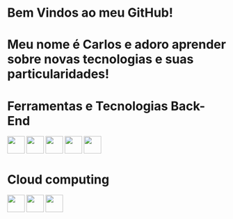 # Bem Vindos ao meu GitHub!
# Meu nome é Carlos e adoro aprender sobre novas tecnologias e suas particularidades!

# Ferramentas e Tecnologias Back-End

<img src="https://cdn.jsdelivr.net/gh/devicons/devicon@latest/icons/spring/spring-original-wordmark.svg" width="40" height="40"/>
<img src="https://cdn.jsdelivr.net/gh/devicons/devicon@latest/icons/mysql/mysql-plain-wordmark.svg" width="40px" height="40px"/>
<img src="https://cdn.jsdelivr.net/gh/devicons/devicon@latest/icons/cakephp/cakephp-original.svg" width="40px" height="40px"/>
<img src="https://cdn.jsdelivr.net/gh/devicons/devicon@latest/icons/rails/rails-plain-wordmark.svg" width="40px" height="40px"/>
<img src="https://cdn.jsdelivr.net/gh/devicons/devicon@latest/icons/dot-net/dot-net-plain.svg" width="40px" height="40px"/>

# Cloud computing

<img src="https://cdn.jsdelivr.net/gh/devicons/devicon@latest/icons/amazonwebservices/amazonwebservices-original-wordmark.svg" width="40px" height="40px"/>
<img src="https://cdn.jsdelivr.net/gh/devicons/devicon@latest/icons/azure/azure-plain.svg" width="40px" height="40px"/>
<img src="https://cdn.jsdelivr.net/gh/devicons/devicon@latest/icons/googlecloud/googlecloud-original.svg" width="40px" height="40px"/>
